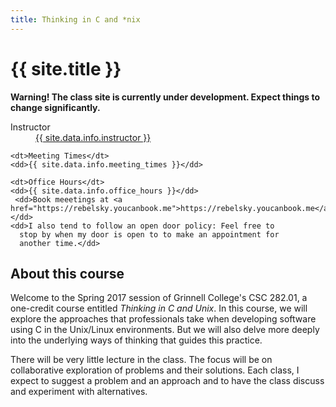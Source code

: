 ```yaml
---
title: Thinking in C and *nix
---
```

# {{ site.title }}

**Warning!  The class site is currently under development.  Expect things
to change significantly.**

  <dl class="dl-horizontal">
    <dt>Instructor</dt>
    <dd>
      <a href="{{ site.data.info.instructor_homepage }}">{{ site.data.info.instructor }}</a>
    </dd>
  
    <dt>Meeting Times</dt>
    <dd>{{ site.data.info.meeting_times }}</dd>
  
    <dt>Office Hours</dt>
    <dd>{{ site.data.info.office_hours }}</dd>
     <dd>Book meeetings at <a href="https://rebelsky.youcanbook.me">https://rebelsky.youcanbook.me</a>.</dd>
    <dd>I also tend to follow an open door policy: Feel free to
      stop by when my door is open to to make an appointment for
      another time.</dd>

  </dl>

## About this course

Welcome to the Spring 2017 session of Grinnell College's CSC 282.01,
a one-credit course entitled *Thinking in C and Unix*.  In this course,
we will explore the approaches that professionals take when developing
software using C in the Unix/Linux environments.  But we will also
delve more deeply into the underlying ways of thinking that guides
this practice.

There will be very little lecture in the class.  The focus will be on
collaborative exploration of problems and their solutions.  Each class,
I expect to suggest a problem and an approach and to have the class discuss
and experiment with alternatives.
